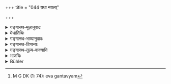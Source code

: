 +++
title = "044 यथा नयत्य्"

+++

<details><summary>गङ्गानथ-मूलानुवादः</summary>

Just as the hunter discovers the foot-print of the deer by the drops of blood, so should the king discover the right by means of inference.—(11)
</details>

<details><summary>मेधातिथिः</summary>

यद् उक्तं न स्वयं दृष्ट्वापि राजा सहसा कंचिद् आक्रमेत वा निगृह्णीयाद् यतः नर्मणाप्य् एतत् संभवति । कथं पुनर् एतद् अवगन्तव्यम्,[^१७२] किं परिहासकृतम् एतद् उत क्रोधाद्यनुबन्धकृतम् इति । अत आह **अनुमानेन्**ऐतज् ज्ञातव्यम् । **यथा मृगयुर्** मृगव्याधो विद्ध्वा मृगं नष्टं दृष्टिपथाद् अपक्रान्तं छिद्रनिसृतैर् **असृक्पातैः** स्रवद्भिः शोणितैः **पदं मृगस्य नयत्य्** आसादयत्य् एवं राजा**नुमानेन** परोक्षे प्रत्यक्षे वार्थकारणं निश्चिनुयात् । धर्मश् च कृतव्यवहारविषयस् तत्त्वावगमः । उक्तस्याप्य् अनुमानस्य पुनर्वचनं स्मृतिदार्ढ्यार्थम् ॥ ८.४४ ॥


[^१७२]:
     M G DK (1: 74): eva gantavyam
</details>

<details><summary>गङ्गानथ-भाष्यानुवादः</summary>

It has been said above that the king himself shall not, in a hurry either haul anyone up or punish him for any offence; and the reason for this lies in the consideration that it is quite possible that the act that the king regards as an ‘offence’ might have been done in joke. Now the question arises—how is it to be ascertained whether the act has been done in joke or through malice and such other causes?

It is in answer to this question that it is said that ‘this is to be ascertained by means of inference.’—Just as the ‘*hunter*’—fowler—‘*discovers*’—gets at—‘*the foot-print*’ of the deer that has been wounded and disappeared from view by means of the drops of blood flowing from the wound,—in the same manner the king should discover the root-cause of the suit—which may be not perceptible,—by means of inference.

The term ‘*dharma*,’ ‘*right*,’ here stands for *the real facts of the case*.

The restriction of ‘inference’ as a means of finding out truth, already mentioned before (in verse 3), is for the purpose of emphasising the point.—(44)
</details>

<details><summary>गङ्गानथ-टिप्पन्यः</summary>

*Cf*. 12.104; also the *Mahābhārata* 12.132.21.

‘*Padam*’—‘Footsteps’ (Medhātithi and Govindarāja)—and ‘lair’ (Kullūka and Rāghavānanda).

This verse is quoted in, *Parāśaramādhava* (Vyavahāra, p. 30);—in
*Smṛticandrikā* (Vyavahāra, p. 56);—and in *Kṛtyakalpataru* (5a).
</details>

<details><summary>गङ्गानथ-तुल्य-वाक्यानि</summary>

*Gautama* (11.23-24).—‘Reasoning is a means of getting at the truth;
coming to a conclusion through that, he shall decide properly.’

*Āpastamba* (2.29.6).—‘In doubtful eases they shall give their decision
after having ascertained the truth by inference, ordeals and the like.’

*Vaśiṣṭha* (16.4-5).—‘Let him reason properly regarding an offence;
finally the offence will become evident thereby.’

*Nārada* (1.38).—‘As a huntsman traces the vestiges of a wounded deer in
a thicket by the drops of blood, even so let the King trace justice.’

Do. (1.40).—‘When it is impossible to act up to the precepts of sacred law, it becomes necessary to adopt a method founded on reasoning.’

*Bṛhaspati* (1.32).—‘The insight of kings surpasses by far the
understandings of other persons, in the deciding of the highest, lowest and middling disputes.’

*Mahābhārata* (12.132.21).—‘Just as of a wounded deer, one foot-print
leads to another through the blood-mark, so oven shall the King trace the steps of justice.’
</details>

<details><summary>भारुचिः</summary>

तथा च प्रत्यक्षागमाव् उत्सृज्यानुमानप्रधानो व्यवहारगतौ स्याद् इत्य् अनुमानप्रशंसैषा । येन [न] सर्वः लोकप्रत्यक्षो योग्यो ऽर्थः न्याय्या स्तुतिः या प्रत्यक्षागमप्रत्याख्यानेन वेदितव्या । तथा च शेषशेषिभावाद् अपुनरुक्तौ पूर्वोत्तरश्लोकौ । अधुना व्यवहारेषु परमार्थावधारणार्थम् इदं द्रष्टुः प्रसंख्यानम् उच्यते ॥ ८.४४ ॥
</details>

<details><summary>Bühler</summary>

044	As a hunter traces the lair of a (wounded) deer by the drops of blood, even so the king shall discover on which side the right lies, by inferences (from the facts).
</details>
